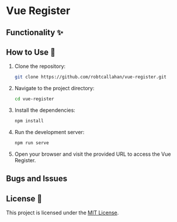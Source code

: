 # Vue Register

## Functionality ✨

## How to Use 🚀

1. Clone the repository:

   ```bash
   git clone https://github.com/robtcallahan/vue-register.git
   ```

2. Navigate to the project directory:

   ```bash
   cd vue-register
   ```

3. Install the dependencies:

   ```bash
   npm install
   ```

4. Run the development server:

   ```bash
   npm run serve
   ```

5. Open your browser and visit the provided URL to access the Vue Register.

## Bugs and Issues

## License 📝

This project is licensed under the [MIT License](LICENSE).
